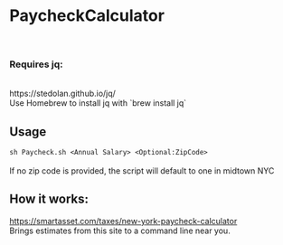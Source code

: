 # PaycheckCalculator
<br>

### Requires jq:
<br>
https://stedolan.github.io/jq/<br>
Use Homebrew to install jq with `brew install jq`

## Usage<br>
`sh Paycheck.sh <Annual Salary> <Optional:ZipCode>`<br><br>
If no zip code is provided, the script will default to one in midtown NYC

## How it works: <br>
https://smartasset.com/taxes/new-york-paycheck-calculator<br>
Brings estimates from this site to a command line near you.
